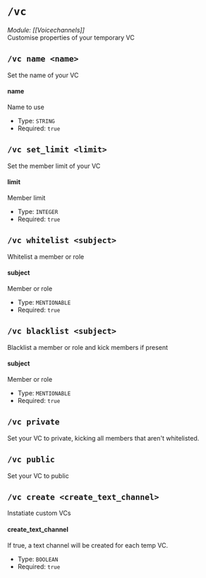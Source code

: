 # `/vc`
*Module: [[Voicechannels]]*<br>
Customise properties of your temporary VC
## `/vc name <name>`
Set the name of your VC
#### name
Name to use
- Type: `STRING`
- Required: `true`
## `/vc set_limit <limit>`
Set the member limit of your VC
#### limit
Member limit
- Type: `INTEGER`
- Required: `true`
## `/vc whitelist <subject>`
Whitelist a member or role
#### subject
Member or role
- Type: `MENTIONABLE`
- Required: `true`
## `/vc blacklist <subject>`
Blacklist a member or role and kick members if present
#### subject
Member or role
- Type: `MENTIONABLE`
- Required: `true`
## `/vc private`
Set your VC to private, kicking all members that aren't whitelisted.

## `/vc public`
Set your VC to public

## `/vc create <create_text_channel>`
Instatiate custom VCs
#### create_text_channel
If true, a text channel will be created for each temp VC.
- Type: `BOOLEAN`
- Required: `true`